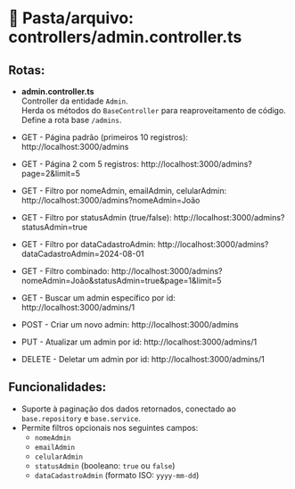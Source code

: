 # 📂 Pasta/arquivo: controllers/admin.controller.ts

## Rotas:

- **admin.controller.ts**  
  Controller da entidade `Admin`.  
  Herda os métodos do `BaseController` para reaproveitamento de código.  
  Define a rota base `/admins`.

- GET - Página padrão (primeiros 10 registros): http://localhost:3000/admins  
- GET - Página 2 com 5 registros: http://localhost:3000/admins?page=2&limit=5  
- GET - Filtro por nomeAdmin, emailAdmin, celularAdmin: http://localhost:3000/admins?nomeAdmin=João  
- GET - Filtro por statusAdmin (true/false): http://localhost:3000/admins?statusAdmin=true  
- GET - Filtro por dataCadastroAdmin: http://localhost:3000/admins?dataCadastroAdmin=2024-08-01  
- GET - Filtro combinado: http://localhost:3000/admins?nomeAdmin=João&statusAdmin=true&page=1&limit=5  
- GET - Buscar um admin específico por id: http://localhost:3000/admins/1  
- POST - Criar um novo admin: http://localhost:3000/admins  
- PUT - Atualizar um admin por id: http://localhost:3000/admins/1  
- DELETE - Deletar um admin por id: http://localhost:3000/admins/1  

## Funcionalidades:
- Suporte à paginação dos dados retornados, conectado ao `base.repository` e `base.service`.
- Permite filtros opcionais nos seguintes campos:
  - `nomeAdmin`
  - `emailAdmin`
  - `celularAdmin`
  - `statusAdmin` (booleano: `true` ou `false`)
  - `dataCadastroAdmin` (formato ISO: `yyyy-mm-dd`)
